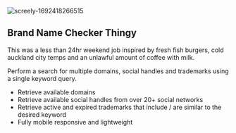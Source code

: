 
![screely-1692418266515](https://github.com/jacobbinnie/brand-name-checker-thingy/assets/83803154/5acfe63b-52a1-4adc-8c9c-b1529517ac40)

## Brand Name Checker Thingy

This was a less than 24hr weekend job inspired by fresh fish burgers, cold auckland city temps and an unlawful amount of coffee with milk.

Perform a search for multiple domains, social handles and trademarks using a single keyword query.

- Retrieve available domains
- Retrieve available social handles from over 20+ social networks
- Retrieve active and expired trademarks that include / are similar to the desired keyword
- Fully mobile responsive and lightweight
